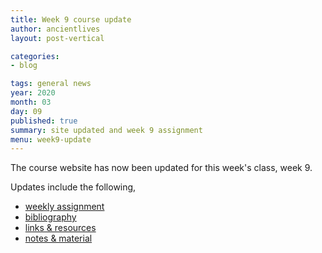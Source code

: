 ```yaml
---
title: Week 9 course update
author: ancientlives
layout: post-vertical

categories:
- blog

tags: general news
year: 2020
month: 03
day: 09
published: true
summary: site updated and week 9 assignment
menu: week9-update
---
```


The course website has now been updated for this week's class, week 9.

Updates include the following,

* [weekly assignment](/weekly_assignment)
* [bibliography](/bibliography)
* [links & resources](/links)
* [notes & material](/notes)
